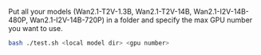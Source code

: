 
Put all your models (Wan2.1-T2V-1.3B, Wan2.1-T2V-14B, Wan2.1-I2V-14B-480P, Wan2.1-I2V-14B-720P) in a folder and specify the max GPU number you want to use.

```bash
bash ./test.sh <local model dir> <gpu number>
```
